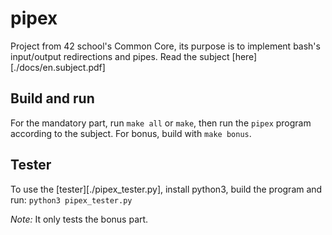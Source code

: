 # pipex

Project from 42 school's Common Core, its purpose is to implement bash's input/output redirections and pipes.
Read the subject [here][./docs/en.subject.pdf]

## Build and run

For the mandatory part, run `make all` or `make`, then run the `pipex` program according to the subject.
For bonus, build with `make bonus`.

## Tester

To use the [tester][./pipex_tester.py], install python3, build the program and run:
`python3 pipex_tester.py`

_Note:_ It only tests the bonus part.
